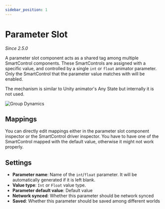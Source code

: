 ```yaml
---
sidebar_position: 1
---
```


# Parameter Slot

*Since 2.5.0*

A parameter slot component acts as a shared tag among multiple SmartControl components.
These SmartControls are assigned with a specific value, and controlled by a single `int` or `float` animator parameter.
Only the SmartControl that the parameter value matches with will be enabled.

The mechanism is similar to Unity animator's Any State but internally it is not used.

![Group Dynamics](/img/comp-parameter-slot.png)

## Mappings

You can directly edit mappings either in the parameter slot component inspector or the SmartControl
driver inspector. You have to have one of the SmartControl mapped with the default value, otherwise it might not work properly.

## Settings

- **Parameter name**: Name of the `int`/`float` parameter. It will be automatically generated if it is left blank.
- **Value type**: `Int` or `Float` value type.
- **Parameter default value**: Default value
- **Network synced**: Whether this parameter should be network synced
- **Saved**: Whether this parameter should be saved among different worlds
